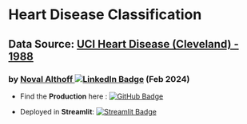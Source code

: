 # Heart Disease Classification
## Data Source: [UCI Heart Disease (Cleveland) - 1988](https://archive.ics.uci.edu/dataset/45/heart+disease)
### by [Noval Althoff ![LinkedIn Badge](https://img.shields.io/badge/LinkedIn-blue?style=flat&logo=linkedin&logoColor=white)](https://www.linkedin.com/in/novalalthoff/) (Feb 2024)

- Find the **Production** here : [![GitHub Badge](https://img.shields.io/badge/GitHub-grey?style=flat&logo=github&logoColor=white)](https://github.com/novalalthoff/uci-heart-disease-classification/blob/main/app/app.py)

- Deployed in **Streamlit**: [![Streamlit Badge](https://img.shields.io/badge/Streamlit-red?style=flat&logo=streamlit&logoColor=white)](https://uci-heart-disease-classification.streamlit.app/)

